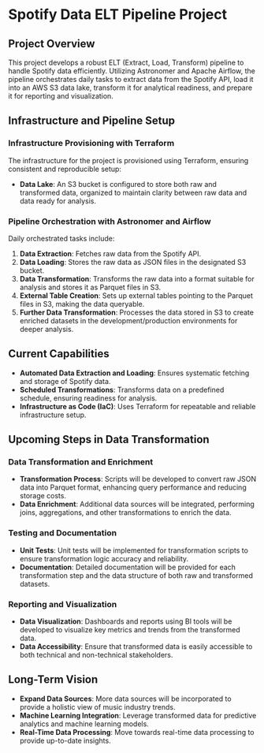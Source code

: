 # Spotify Data ELT Pipeline Project

## Project Overview

This project develops a robust ELT (Extract, Load, Transform) pipeline to handle Spotify data efficiently. Utilizing Astronomer and Apache Airflow, the pipeline orchestrates daily tasks to extract data from the Spotify API, load it into an AWS S3 data lake, transform it for analytical readiness, and prepare it for reporting and visualization.

## Infrastructure and Pipeline Setup

### Infrastructure Provisioning with Terraform

The infrastructure for the project is provisioned using Terraform, ensuring consistent and reproducible setup:

- **Data Lake**: An S3 bucket is configured to store both raw and transformed data, organized to maintain clarity between raw data and data ready for analysis.

### Pipeline Orchestration with Astronomer and Airflow

Daily orchestrated tasks include:

1. **Data Extraction**: Fetches raw data from the Spotify API.
2. **Data Loading**: Stores the raw data as JSON files in the designated S3 bucket.
3. **Data Transformation**: Transforms the raw data into a format suitable for analysis and stores it as Parquet files in S3.
4. **External Table Creation**: Sets up external tables pointing to the Parquet files in S3, making the data queryable.
5. **Further Data Transformation**: Processes the data stored in S3 to create enriched datasets in the development/production environments for deeper analysis.

## Current Capabilities

- **Automated Data Extraction and Loading**: Ensures systematic fetching and storage of Spotify data.
- **Scheduled Transformations**: Transforms data on a predefined schedule, ensuring readiness for analysis.
- **Infrastructure as Code (IaC)**: Uses Terraform for repeatable and reliable infrastructure setup.

## Upcoming Steps in Data Transformation

### Data Transformation and Enrichment

- **Transformation Process**: Scripts will be developed to convert raw JSON data into Parquet format, enhancing query performance and reducing storage costs.
- **Data Enrichment**: Additional data sources will be integrated, performing joins, aggregations, and other transformations to enrich the data.

### Testing and Documentation

- **Unit Tests**: Unit tests will be implemented for transformation scripts to ensure transformation logic accuracy and reliability.
- **Documentation**: Detailed documentation will be provided for each transformation step and the data structure of both raw and transformed datasets.

### Reporting and Visualization

- **Data Visualization**: Dashboards and reports using BI tools will be developed to visualize key metrics and trends from the transformed data.
- **Data Accessibility**: Ensure that transformed data is easily accessible to both technical and non-technical stakeholders.

## Long-Term Vision

- **Expand Data Sources**: More data sources will be incorporated to provide a holistic view of music industry trends.
- **Machine Learning Integration**: Leverage transformed data for predictive analytics and machine learning models.
- **Real-Time Data Processing**: Move towards real-time data processing to provide up-to-date insights.
